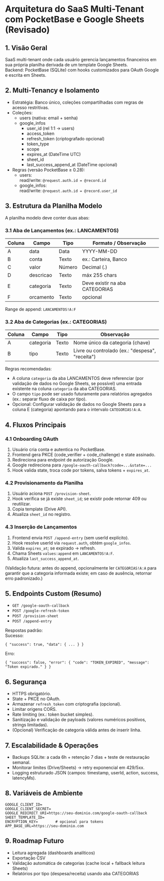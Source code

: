 # Arquitetura do SaaS Multi-Tenant com PocketBase e Google Sheets (Revisado)

## 1. Visão Geral
SaaS multi-tenant onde cada usuário gerencia lançamentos financeiros em sua própria planilha derivada de um template Google Sheets.  
Backend: PocketBase (SQLite) com hooks customizados para OAuth Google e escrita em Sheets.

## 2. Multi-Tenancy e Isolamento
- Estratégia: Banco único, coleções compartilhadas com regras de acesso restritivas.
- Coleções:
  - users (nativa: email + senha)
  - google_infos
    - user_id (rel 1:1 → users)
    - access_token
    - refresh_token (criptografado opcional)
    - token_type
    - scope
    - expires_at (DateTime UTC)
    - sheet_id
    - last_success_append_at (DateTime opcional)
- Regras (versão PocketBase ≥ 0.28):
  - users:  
    read/write: `@request.auth.id = @record.id`
  - google_infos:  
    read/write: `@request.auth.id = @record.user_id`

## 3. Estrutura da Planilha Modelo
A planilha modelo deve conter duas abas:

### 3.1 Aba de Lançamentos (ex.: LANCAMENTOS)
| Coluna | Campo       | Tipo    | Formato / Observação |
|--------|-------------|---------|----------------------|
| A      | data        | Data    | YYYY-MM-DD           |
| B      | conta       | Texto   | ex.: Carteira, Banco |
| C      | valor       | Número  | Decimal (.)          |
| D      | descricao   | Texto   | máx 255 chars        |
| E      | categoria   | Texto   | Deve existir na aba CATEGORIAS |
| F      | orcamento   | Texto   | opcional             |

Range de append: `LANCAMENTOS!A:F`

### 3.2 Aba de Categorias (ex.: CATEGORIAS)
| Coluna | Campo     | Tipo  | Observação |
|--------|-----------|-------|-----------|
| A      | categoria | Texto | Nome único da categoria (chave) |
| B      | tipo      | Texto | Livre ou controlado (ex.: "despesa", "receita") |

Regras recomendadas:
- A coluna `categoria` da aba LANCAMENTOS deve referenciar (por validação de dados no Google Sheets, se possível) uma entrada existente na coluna `categoria` da aba CATEGORIAS.
- O campo `tipo` pode ser usado futuramente para relatórios agregados (ex.: separar fluxo de caixa por tipo).
- Opcional: Configurar validação de dados no Google Sheets para a coluna E (categoria) apontando para o intervalo `CATEGORIAS!A:A`.

## 4. Fluxos Principais

### 4.1 Onboarding OAuth
1. Usuário cria conta e autentica no PocketBase.
2. Frontend gera PKCE (code_verifier + code_challenge) e state assinado.
3. Redireciona para endpoint de autorização Google.
4. Google redireciona para `/google-oauth-callback?code=...&state=...`
5. Hook valida state, troca code por tokens, salva tokens + `expires_at`.

### 4.2 Provisionamento da Planilha
1. Usuário aciona `POST /provision-sheet`.
2. Hook verifica se já existe `sheet_id`; se existir pode retornar 409 ou reutilizar.
3. Copia template (Drive API).
4. Atualiza `sheet_id` no registro.

### 4.3 Inserção de Lançamentos
1. Frontend envia `POST /append-entry` (sem userId explícito).
2. Hook resolve userId via `request.auth`, obtém `google_infos`.
3. Valida `expires_at`; se expirado → refresh.
4. Chama Sheets `values:append` em `LANCAMENTOS!A:F`.
5. Atualiza `last_success_append_at`.

(Validação futura: antes do append, opcionalmente ler `CATEGORIAS!A:A` para garantir que a categoria informada existe; em caso de ausência, retornar erro padronizado.)

## 5. Endpoints Custom (Resumo)
- `GET /google-oauth-callback`
- `POST /google-refresh-token`
- `POST /provision-sheet`
- `POST /append-entry`

Respostas padrão:  
Sucesso:
```
{ "success": true, "data": { ... } }
```
Erro:
```
{ "success": false, "error": { "code": "TOKEN_EXPIRED", "message": "Token expirado." } }
```

## 6. Segurança
- HTTPS obrigatório.
- State + PKCE no OAuth.
- Armazenar `refresh_token` com criptografia (opcional).
- Limitar origens CORS.
- Rate limiting (ex.: token bucket simples).
- Sanitização e validação de payloads (valores numéricos positivos, strings limitadas).
- (Opcional) Verificação de categoria válida antes de inserir linha.

## 7. Escalabilidade & Operações
- Backups SQLite: a cada 6h + retenção 7 dias + teste de restauração semanal.
- Monitorar limites (Drive/Sheets) → retry exponencial em 429/5xx.
- Logging estruturado JSON (campos: timestamp, userId, action, success, latencyMs).

## 8. Variáveis de Ambiente
```
GOOGLE_CLIENT_ID=
GOOGLE_CLIENT_SECRET=
GOOGLE_REDIRECT_URI=https://seu-dominio.com/google-oauth-callback
SHEET_TEMPLATE_ID=
ENCRYPTION_KEY=        # opcional para tokens
APP_BASE_URL=https://seu-dominio.com
```

## 9. Roadmap Futuro
- Leitura agregada (dashboards analíticos)
- Exportação CSV
- Validação automática de categorias (cache local + fallback leitura Sheets)
- Relatórios por tipo (despesa/receita) usando aba CATEGORIAS